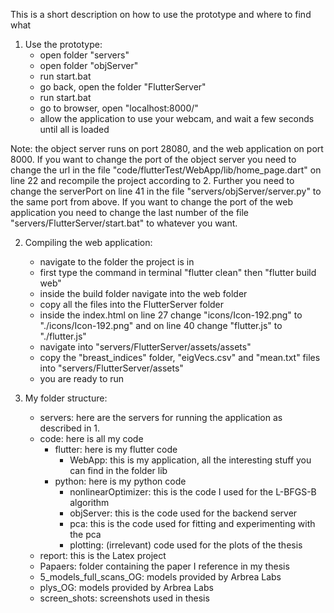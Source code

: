This is a short description on how to use the prototype and where to find what

1. Use the prototype:
    - open folder "servers"
    - open folder "objServer"
    - run start.bat
    - go back, open the folder "FlutterServer"
    - run start.bat
    - go to browser, open "localhost:8000/"
    - allow the application to use your webcam, and wait a few seconds until all is loaded
    
Note: the object server runs on port 28080, and the web application on port 8000. If you want to change the port of the object server you need to change the url in the file "code/flutterTest/WebApp/lib/home_page.dart" on line 22 and recompile the project according to 2. Further you need to change the serverPort on line 41 in the file "servers/objServer/server.py" to the same port from above. 
If you want to change the port of the web application you need to change the last number of the file "servers/FlutterServer/start.bat" to whatever you want.

2. Compiling the web application:
    - navigate to the folder the project is in
    - first type the command in terminal "flutter clean" then "flutter build web"
    - inside the build folder navigate into the web folder
    - copy all the files into the FlutterServer folder
    - inside the index.html on line 27 change "icons/Icon-192.png" to "./icons/Icon-192.png" and on line 40 change "flutter.js" to "./flutter.js"
    - navigate into "servers/FlutterServer/assets/assets"
    - copy the "breast_indices" folder, "eigVecs.csv" and "mean.txt" files into "servers/FlutterServer/assets"
    - you are ready to run

3. My folder structure:
    - servers: here are the servers for running the application as described in 1.
    - code: here is all my code
        - flutter: here is my flutter code
            - WebApp: this is my application, all the interesting stuff you can find in the folder lib
        - python: here is my python code
            - nonlinearOptimizer: this is the code I used for the L-BFGS-B algorithm
            - objServer: this is the code used for the backend server
            - pca: this is the code used for fitting and experimenting with the pca
            - plotting: (irrelevant) code used for the plots of the thesis
    - report: this is the Latex project
    - Papaers: folder containing the paper I reference in my thesis
    - 5_models_full_scans_OG: models provided by Arbrea Labs
    - plys_OG: models provided by Arbrea Labs
    - screen_shots: screenshots used in thesis
        


